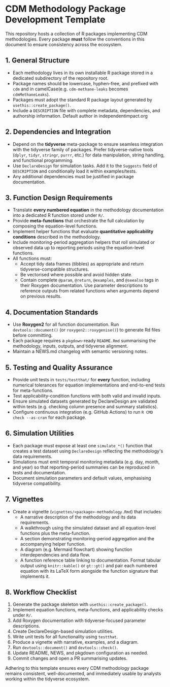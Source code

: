 # CDM Methodology Package Development Template

This repository hosts a collection of R packages implementing CDM methodologies. Every package **must** follow the conventions in this document to ensure consistency across the ecosystem.

## 1. General Structure
- Each methodology lives in its own installable R package stored in a dedicated subdirectory of the repository root.
- Package names should be lowercase, hyphen-free, and prefixed with `cdm` and in camelCase(e.g. `cdm-methane-leaks` becomes `cdmMethaneLeaks`).
- Packages must adopt the standard R package layout generated by `usethis::create_package()`.
- Include a `DESCRIPTION` file with complete metadata, dependencies, and authorship information. Default author in independentimpact.org

## 2. Dependencies and Integration
- Depend on the **tidyverse** meta-package to ensure seamless integration with the tidyverse family of packages. Prefer tidyverse-native tools (`dplyr`, `tidyr`, `stringr`, `purrr`, etc.) for data manipulation, string handling, and functional programming.
- Use `DeclareDesign` for simulation tasks. Add it to the `Suggests` field of `DESCRIPTION` and conditionally load it within examples/tests.
- Any additional dependencies must be justified in package documentation.

## 3. Function Design Requirements
- Translate **every numbered equation** in the methodology documentation into a dedicated R function stored under `R/`.
- Provide **meta-functions** that orchestrate the full calculation by composing the equation-level functions.
- Implement helper functions that evaluate **quantitative applicability conditions** described in the methodology.
- Include monitoring-period aggregation helpers that roll simulated or observed data up to reporting periods using the
  equation-level functions.
- All functions must:
  - Accept tidy data frames (tibbles) as appropriate and return tidyverse-compatible structures.
  - Be vectorised where possible and avoid hidden state.
  - Contain complete `@param`, `@return`, `@examples`, and `@seealso` tags in their Roxygen documentation. Use parameter descriptions to reference outputs from related functions when arguments depend on previous results.

## 4. Documentation Standards
- Use **Roxygen2** for all function documentation. Run `devtools::document()` (or `roxygen2::roxygenise()`) to generate Rd files before committing.
- Each package requires a `pkgdown`-ready `README.Rmd` summarising the methodology, inputs, outputs, and tidyverse alignment.
- Maintain a NEWS.md changelog with semantic versioning notes.

## 5. Testing and Quality Assurance
- Provide unit tests in `tests/testthat/` for **every** function, including numerical tolerances for equation implementations and end-to-end tests for meta-functions.
- Test applicability-condition functions with both valid and invalid inputs.
- Ensure simulated datasets generated by DeclareDesign are validated within tests (e.g. checking column presence and summary statistics).
- Configure continuous integration (e.g. GitHub Actions) to run `R CMD check --as-cran` for each package.

## 6. Simulation Utilities
- Each package must expose at least one `simulate_*()` function that creates a test dataset using `DeclareDesign` reflecting the methodology's data requirements.
- Simulations must emit temporal monitoring metadata (e.g. day, month, and year) so that reporting-period summaries can be reproduced in tests and documentation.
- Document simulation parameters and default values, emphasising tidyverse compatibility.

## 7. Vignettes
- Create a vignette (`vignettes/<package>-methodology.Rmd`) that includes:
  - A narrative description of the methodology and its data requirements.
  - A walkthrough using the simulated dataset and all equation-level functions plus the meta-function.
  - A section demonstrating monitoring-period aggregation and the accompanying helper function.
  - A diagram (e.g. Mermaid flowchart) showing function interdependencies and data flow.
  - A function reference table linking to documentation. Format tabular output using `knitr::kable()` or `gt::gt()` and pair
    each numbered equation with its LaTeX form alongside the function signature that implements it.

## 8. Workflow Checklist
1. Generate the package skeleton with `usethis::create_package()`.
2. Implement equation functions, meta-functions, and applicability checks under `R/`.
3. Add Roxygen documentation with tidyverse-focused parameter descriptions.
4. Create DeclareDesign-based simulation utilities.
5. Write unit tests for all functionality using `testthat`.
6. Produce a vignette with narrative, examples, and a diagram.
7. Run `devtools::document()` and `devtools::check()`.
8. Update README, NEWS, and pkgdown configuration as needed.
9. Commit changes and open a PR summarising updates.

Adhering to this template ensures every CDM methodology package remains consistent, well-documented, and immediately usable by analysts working within the tidyverse ecosystem.
